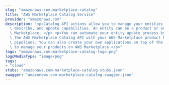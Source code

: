 ```yaml
---
slug: "amazonaws-com-marketplace-catalog"
title: "AWS Marketplace Catalog Service"
provider: "amazonaws.com"
description: "<p>Catalog API actions allow you to manage your entities through list,\
  \ describe, and update capabilities. An entity can be a product or an offer on AWS\
  \ Marketplace. </p> <p>You can automate your entity update process by integrating\
  \ the AWS Marketplace Catalog API with your AWS Marketplace product build or deployment\
  \ pipelines. You can also create your own applications on top of the Catalog API\
  \ to manage your products on AWS Marketplace.</p>"
logo: "amazonaws.com-marketplace-catalog-logo.png"
logoMediaType: "image/png"
tags:
- "cloud"
stubs: "amazonaws.com-marketplace-catalog-stubs.json"
swagger: "amazonaws.com-marketplace-catalog-swagger.json"
---
```

